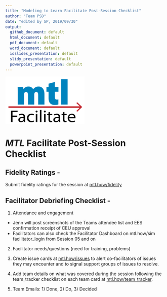 ```yaml
---
title: "Modeling to Learn Facilitate Post-Session Checklist"
author: "Team PSD"
date: "edited by SP, 2019/09/30"
output: 
  github_document: default
  html_document: default
  pdf_document: default
  word_document: default
  ioslides_presentation: default
  slidy_presentation: default
  powerpoint_presentation: default
---
```


<img src = "https://raw.githubusercontent.com/lzim/teampsd/master/resources/logos/mtl_facilitate_sq_sm.png"
     height = "150" width = "250">  

# *MTL* Facilitate Post-Session Checklist

## Fidelity Ratings - 
Submit fidelity ratings for the session at [mtl.how/fidelity](https://mtl.how/fidelity)

## Facilitator Debriefing Checklist - 

1. Attendance and engagement
  - Jenn will post screenshots of the Teams attendee list and EES confirmation receipt of CEU approval
  - Facilitators can also check the Facilitator Dashboard on mtl.how/sim facilitator_login from Session 05 and on 
  
2. Facilitator needs/questions (need for training, problems)  

3. Create issue cards at [mtl.how/issues](https:/mtl.how/issues) to alert co-facilitators of issues they may encounter and to signal support groups of issues to resolve.

4. Add team details on what was covered during the session following the team_tracker checklist on each team card at [mtl.how/team_tracker](https://mtl.how/team_tracker).

5. Team Emails: 1) Done, 2) Do, 3) Decided  

